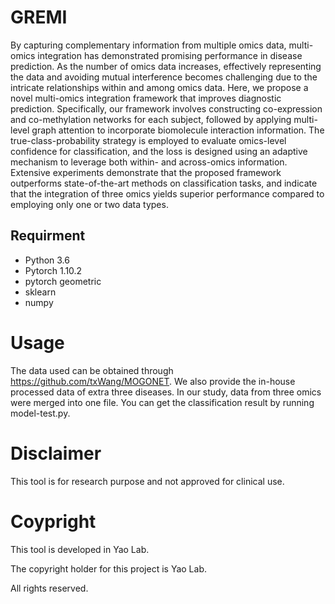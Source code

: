 # GREMI

By capturing complementary information from multiple omics data, multi-omics integration has demonstrated promising performance in disease prediction. As the number of omics data increases, effectively representing the data and avoiding mutual interference becomes challenging due to the intricate relationships within and among omics data. Here, we propose a novel multi-omics integration framework that improves diagnostic prediction. Specifically, our framework involves constructing co-expression and co-methylation networks for each subject, followed by applying multi-level graph attention to incorporate biomolecule interaction information. The true-class-probability strategy is employed to evaluate omics-level confidence for classification, and the loss is designed using an adaptive mechanism to leverage both within- and across-omics information. Extensive experiments demonstrate that the proposed framework outperforms state-of-the-art methods on classification tasks, and indicate that the integration of three omics yields superior performance compared to employing only one or two data types. 

## Requirment

- Python 3.6
- Pytorch 1.10.2
- pytorch geometric
- sklearn
- numpy

# Usage
The data used can be obtained through https://github.com/txWang/MOGONET.
We also provide the in-house processed data of extra three diseases.
In our study, data from three omics were merged into one file. 
You can get the classification result by running model-test.py.

# Disclaimer

This tool is for research purpose and not approved for clinical use.

# Coypright

This tool is developed in Yao Lab.

The copyright holder for this project is Yao Lab.

All rights reserved.
